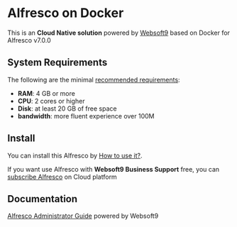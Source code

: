 # Alfresco on Docker  

This is an **Cloud Native solution** powered by [Websoft9](https://www.websoft9.com) based on Docker for Alfresco v7.0.0

## System Requirements

The following are the minimal [recommended requirements](https://docs.alfresco.com/content-services/latest/install/containers/docker-compose):

* **RAM**: 4 GB or more
* **CPU**: 2 cores or higher
* **Disk**: at least 20 GB of free space
* **bandwidth**: more fluent experience over 100M  

## Install

You can install this Alfresco by [How to use it?](https://github.com/Websoft9/docker-library#how-to-use-it).   

If you want use Alfresco with **Websoft9 Business Support** free, you can [subscribe Alfresco](https://www.websoft9.com/apps) on Cloud platform

## Documentation

[Alfresco Administrator Guide](https://support.websoft9.com/docs/alfresco) powered by Websoft9
